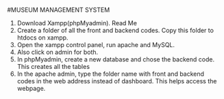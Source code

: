 #MUSEUM MANAGEMENT SYSTEM


1. Download Xampp(phpMyadmin).
Read Me
2. Create a folder of all the front and backend codes. Copy this folder to htdocs on xampp.
3. Open the xampp control panel, run apache and MySQL.
4. Also click on admin for both.
5. In phpMyadmin, create a new database and chose the backend code. This creates all the tables
6. In the apache admin, type the folder name with front and backend codes in the web address instead of dashboard.
This helps access the webpage.
